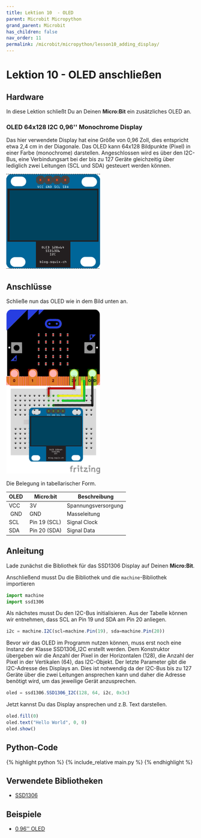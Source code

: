 ```yaml
---
title: Lektion 10  - OLED
parent: Microbit Micropython
grand_parent: Microbit
has_children: false
nav_order: 11
permalink: /microbit/micropython/lesson10_adding_display/
---
```


# Lektion 10 - OLED anschließen 

## Hardware

In diese Lektion schließt Du an Deinen __Micro:Bit__ ein zusätzliches OLED an.

### OLED 64x128 I2C 0,96'' Monochrome Display

Das hier verwendete Display hat eine Größe von 0,96 Zoll, dies entspricht etwa 2,4 cm in der Diagonale. Das OLED kann 64x128 Bildpunkte (Pixel) in einer Farbe (monochrome) darstellen. Angeschlossen wird es über den I2C-Bus, eine Verbindungsart bei der bis zu 127 Geräte gleichzeitig über lediglich zwei Leitungen (SCL und SDA) gesteuert werden können.

<img src="./oled.png" width="250px"/>


## Anschlüsse

Schließe nun das OLED wie in dem Bild unten an. 

<img src="./wiring.png" width="250px"/>

Die Belegung in tabellarischer Form.

| OLED | Micro:bit | Beschreibung |
| --- | --- | --- |
| VCC | 3V | Spannungsversorgung |
| GND | GND | Masseleitung |
| SCL | Pin 19 (SCL) | Signal Clock |
| SDA | Pin 20 (SDA) | Signal Data |

## Anleitung

Lade zunächst die Bibliothek für das SSD1306 Display auf Deinen __Micro:Bit__.

Anschließend musst Du die Bibliothek und die `machine`-Bibliothek importieren

```js
import machine
import ssd1306
```

Als nächstes musst Du den I2C-Bus initialisieren. Aus der Tabelle können wir entnehmen, dass SCL an Pin 19 und SDA am Pin 20 anliegen. 

```js
i2c = machine.I2C(scl=machine.Pin(19), sda=machine.Pin(20))
````

Bevor wir das OLED im Programm nutzen können, muss erst noch eine Instanz der Klasse SSD1306_I2C erstellt werden. Dem Konstruktor übergeben wir die Anzahl der Pixel in der Horizontalen (128), die Anzahl der Pixel in der Vertikalen (64), das I2C-Objekt. Der letzte Parameter gibt die I2C-Adresse des Displays an. Dies ist notwendig da der I2C-Bus bis zu 127 Geräte über die zwei Leitungen ansprechen kann und daher die Adresse benötigt wird, um das jeweilige Gerät anzusprechen.

```js
oled = ssd1306.SSD1306_I2C(128, 64, i2c, 0x3c)
```

Jetzt kannst Du das Display ansprechen und z.B. Text darstellen.

```js
oled.fill(0)
oled.text("Hello World", 0, 0)
oled.show()
```

## Python-Code

{% highlight python %}
    {% include_relative main.py %}
{% endhighlight %}

## Verwendete Bibliotheken

- [SSD1306](https://github.com/fizban99/microbit_ssd1306)

## Beispiele

- [0,96'' OLED](https://www.littlebird.com.au/learn/77/0-96-oled-screen-with-micro-bit)